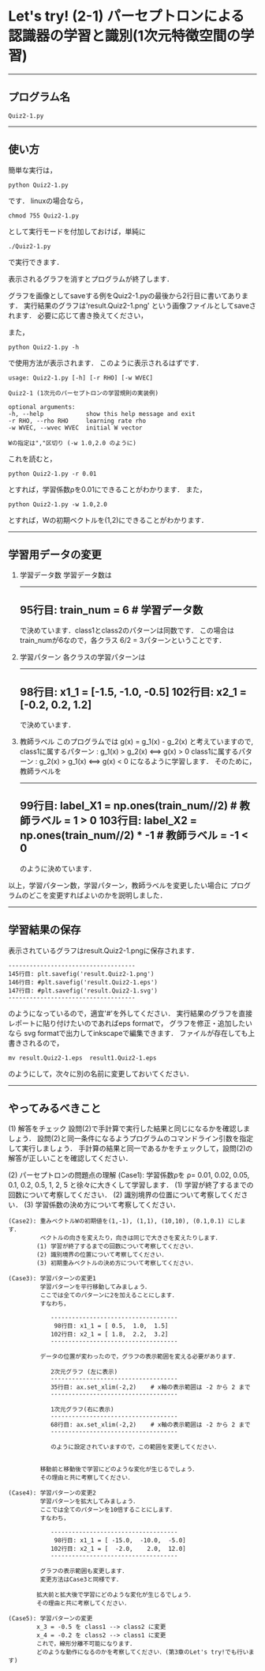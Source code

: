 Let's try! (2-1) パーセプトロンによる認識器の学習と識別(1次元特徴空間の学習)
================================================================================

----------------------------------------
プログラム名
----------------------------------------
    Quiz2-1.py

	
----------------------------------------
使い方
----------------------------------------
簡単な実行は，

	python Quiz2-1.py

です．
linuxの場合なら，

	chmod 755 Quiz2-1.py

として実行モードを付加しておけば，単純に

	./Quiz2-1.py

で実行できます．

表示されるグラフを消すとプログラムが終了します．

グラフを画像としてsaveする例をQuiz2-1.pyの最後から2行目に書いてあります．
実行結果のグラフは'result.Quiz2-1.png' という画像ファイルとしてsaveされます．
必要に応じて書き換えてください，

また，

	python Quiz2-1.py -h

で使用方法が表示されます．
このように表示されるはずです．


    usage: Quiz2-1.py [-h] [-r RHO] [-w WVEC]

    Quiz2-1 (1次元のパーセプトロンの学習規則の実装例)

    optional arguments:
    -h, --help            show this help message and exit
    -r RHO, --rho RHO     learning rate rho
    -w WVEC, --wvec WVEC  initial W vector

    Wの指定は","区切り (-w 1.0,2.0 のように)

これを読むと，

	python Quiz2-1.py -r 0.01

とすれば，学習係数ρを0.01にできることがわかります．
また，

	python Quiz2-1.py -w 1.0,2.0

とすれば，Wの初期ベクトルを(1,2)にできることがわかります．


----------------------------------------
学習用データの変更
----------------------------------------
1. 学習データ数
    学習データ数は

    ------------------------------------
    95行目: train_num = 6 # 学習データ数
    ------------------------------------

    で決めています．class1とclass2のパターンは同数です．
    この場合は train_numが6なので，各クラス 6/2 = 3パターンということです．

2. 学習パターン
    各クラスの学習パターンは

    ------------------------------------
     98行目: x1_1 = [-1.5, -1.0, -0.5]
    102行目: x2_1 = [-0.2,  0.2,  1.2]
    ------------------------------------

    で決めています．
    
3. 教師ラベル
    このプログラムでは g(x) = g_1(x) - g_2(x) と考えていますので,
    class1に属するパターン : g_1(x) > g_2(x)  <==> g(x) > 0
    class1に属するパターン : g_2(x) > g_1(x)  <==> g(x) < 0
    になるように学習します．
    そのために，教師ラベルを

    ------------------------------------
     99行目: label_X1 = np.ones(train_num//2)       # 教師ラベル =  1 > 0
    103行目: label_X2 = np.ones(train_num//2) * -1  # 教師ラベル = -1 < 0
    ------------------------------------

    のように決めています．

以上，学習パターン数，学習パターン，教師ラベルを変更したい場合に
プログラムのどこを変更すればよいのかを説明しました．

----------------------------------------
学習結果の保存
----------------------------------------
表示されているグラフはresult.Quiz2-1.pngに保存されます．

    ------------------------------------
    145行目: plt.savefig('result.Quiz2-1.png')
    146行目: #plt.savefig('result.Quiz2-1.eps')
    147行目: #plt.savefig('result.Quiz2-1.svg')
    ------------------------------------

のようになっているので，適宜'#'を外してください．
実行結果のグラフを直接レポートに貼り付けたいのであればeps formatで，
グラフを修正・追加したいなら svg formatで出力してinkscapeで編集できます．
ファイルが存在しても上書きされるので，

    mv result.Quiz2-1.eps  result1.Quiz2-1.eps

のようにして，次々に別の名前に変更しておいてください．


----------------------------------------
やってみるべきこと
----------------------------------------
(1) 解答をチェック
    設問(2)で手計算で実行した結果と同じになるかを確認しましょう．
    設問(2)と同一条件になるようプログラムのコマンドライン引数を指定して実行しましょう．
    手計算の結果と同一であるかをチェックして，設問(2)の解答が正しいことを確認してください．

(2) パーセプトロンの問題点の理解
    (Case1): 学習係数ρを ρ= 0.01, 0.02, 0.05, 0.1, 0.2, 0.5, 1, 2, 5 と徐々に大きくして学習します．
            (1) 学習が終了するまでの回数について考察してください．
            (2) 識別境界の位置について考察してください．
            (3) 学習係数の決め方について考察してください．

    (Case2): 重みベクトルWの初期値を(1,-1), (1,1), (10,10), (0.1,0.1) にします．
             ベクトルの向きを変えたり，向きは同じで大きさを変えたりします．
            (1) 学習が終了するまでの回数について考察してください．
            (2) 識別境界の位置について考察してください．
            (3) 初期重みベクトルの決め方について考察してください．

    (Case3): 学習パターンの変更1
             学習パターンを平行移動してみましょう．
             ここでは全てのパターンに2を加えることにします．
             すなわち，

                ------------------------------------
                 98行目: x1_1 = [ 0.5,  1.0,  1.5]
                102行目: x2_1 = [ 1.8,  2.2,  3.2]
                ------------------------------------
             
             データの位置が変わったので，グラフの表示範囲を変える必要があります．

                2次元グラフ (左に表示)
                ------------------------------------
                35行目: ax.set_xlim(-2,2)    # x軸の表示範囲は -2 から 2 まで
                ------------------------------------

                1次元グラフ(右に表示)
                ------------------------------------
                68行目: ax.set_xlim(-2,2)    # x軸の表示範囲は -2 から 2 まで
                ------------------------------------

                のように設定されていますので，この範囲を変更してください．


             移動前と移動後で学習にどのような変化が生じるでしょう．
             その理由と共に考察してください．

    (Case4): 学習パターンの変更2
             学習パターンを拡大してみましょう．
             ここでは全てのパターンを10倍することにします．
             すなわち，

                ------------------------------------
                 98行目: x1_1 = [ -15.0,  -10.0,  -5.0]
                102行目: x2_1 = [  -2.0,    2.0,  12.0]
                ------------------------------------
             
             グラフの表示範囲も変更します．
             変更方法はCase3と同様です．

            拡大前と拡大後で学習にどのような変化が生じるでしょう．
            その理由と共に考察してください．

    (Case5): 学習パターンの変更
            x_3 = -0.5 を class1 --> class2 に変更
            x_4 = -0.2 を class2 --> class1 に変更
            これで，線形分離不可能になります．
            どのような動作になるのかを考察してください．(第3章のLet's try!でも行います)

